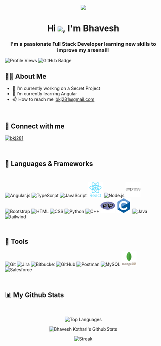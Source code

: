 <div align="center"><img src="https://media.giphy.com/media/qgQUggAC3Pfv687qPC/giphy.gif" height="200" /></div>

<h1 align="center">Hi <img src="https://raw.githubusercontent.com/MartinHeinz/MartinHeinz/master/wave.gif" height="30px">, I'm Bhavesh</h1>

<h3 align="center">I'm a passionate Full Stack Developer learning new skills to improve my arsenal!!</h3>  

![Profile Views](https://komarev.com/ghpvc/?username=bkj281&l)
![GitHub Badge](https://img.shields.io/github/followers/bkj281?label=Followers&style=social)


<!-- <img src="https://github-profile-trophy.vercel.app/?username=bkj281" alt="bkj281" /> -->

## 🙋‍♂️ About Me   
<!-- <br>   -->

- 🔭 I’m currently working on a Secret Project
- 🌱 I’m currently learning Angular
- 📫 How to reach me: [bkj281@gmail.com](mailto:bkj281@gmail.com)
<!-- - 😄 Pronouns: He / His / Him -->
<!-- ✍ You can find my projects here [portfolio] -->  
<!-- - 👯 I’m looking to collaborate on ... -->
<!-- - 🤔 I’m looking for help with ... -->
<!-- - 💬 Ask me about  -->
<!-- - ⚡ Fun fact:  -->

<br>

## 🔗 Connect with me
[<img src="https://raw.githubusercontent.com/rahuldkjain/github-profile-readme-generator/master/src/images/icons/Social/linked-in-alt.svg" alt="bkj281" height="30" width="40" />][LinkedIn]

<br>

## 🚀 Languages & Frameworks
<br>

![Angular.js](https://img.icons8.com/color/48/000000/angularjs.png)
![TypeScript](https://img.icons8.com/color/48/undefined/typescript--v1.png)
![JavaScript](https://img.icons8.com/color/48/undefined/javascript--v1.png)
<img src="https://raw.githubusercontent.com/devicons/devicon/master/icons/react/react-original-wordmark.svg" alt="react" width="48" height="48"/>
![Node.js](https://img.icons8.com/color/48/000000/nodejs.png)
<img src="https://raw.githubusercontent.com/devicons/devicon/master/icons/express/express-original-wordmark.svg" alt="express" width="48" height="48"/>
![Bootstrap](https://img.icons8.com/color/48/undefined/bootstrap.png)
![HTML](https://img.icons8.com/color/48/undefined/html-5--v1.png)
![CSS](https://img.icons8.com/color/48/undefined/css3.png)
![Python](https://img.icons8.com/color/48/undefined/python--v1.png)
![C++](https://img.icons8.com/external-tal-revivo-color-tal-revivo/48/undefined/external-cplusplus-a-general-purpose-descriptive-programming-computer-language-logo-color-tal-revivo.png)
<img src="https://raw.githubusercontent.com/devicons/devicon/master/icons/php/php-original.svg" alt="php" width="48" height="48"/>
<img src="https://raw.githubusercontent.com/devicons/devicon/master/icons/c/c-original.svg" alt="c" width="48" height="48"/>
![Java](https://img.icons8.com/color/48/undefined/java-coffee-cup-logo--v1.png)
<img src="https://www.vectorlogo.zone/logos/tailwindcss/tailwindcss-icon.svg" alt="tailwind" width="40" height="40"/>


<br>

## 🔧 Tools
![Git](https://img.icons8.com/color/48/undefined/git.png)
![Jira](https://img.icons8.com/color/48/undefined/jira.png)
![Bitbucket](https://img.icons8.com/color/48/undefined/bitbucket.png)
![GitHub](https://img.icons8.com/glyph-neue/48/undefined/github.png)
![Postman](https://img.icons8.com/external-tal-revivo-color-tal-revivo/40/undefined/external-postman-is-the-only-complete-api-development-environment-logo-color-tal-revivo.png)
![MySQL](https://img.icons8.com/color/48/undefined/mysql-logo.png)
<img src="https://raw.githubusercontent.com/devicons/devicon/master/icons/mongodb/mongodb-original-wordmark.svg" alt="mongodb" width="48" height="48"/>
![Salesforce](https://img.icons8.com/color/48/undefined/salesforce.png)
<!-- ![Heroku](https://img.icons8.com/color/48/undefined/heroku.png) -->

<br>

## 📊 My Github Stats
<br>
<div align="center">

![Top Languages](https://github-readme-stats.vercel.app/api/top-langs/?username=bkj281&langs_count=8&count_private=true&layout=compact)

</div>

<div align="center">  

![Bhavesh Kothari's Github Stats](https://github-readme-stats.vercel.app/api?username=bkj281&show_icons=true&count_private=true&)

</div>

<div align="center">  

![Streak](https://github-readme-streak-stats.herokuapp.com/?user=bkj281)

</div>


[LinkedIn]:https://linkedin.com/in/bkj281
